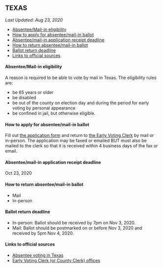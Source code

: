 ## TEXAS

*Last Updated: Aug 23, 2020*

* [Absentee/Mail-in eligibility](#absenteemail-in-eligibility)
* [How to apply for absentee/mail-in ballot](#how-to-apply-for-absenteemail-in-ballot)
* [Absentee/mail-in application receipt deadline](#absenteemail-in-application-receipt-deadline)
* [How to return absentee/mail-in ballot](#how-to-return-absenteemail-in-ballot)
* [Ballot return deadline](#ballot-return-deadline)
* [Links to official sources](#links-to-official-sources)


#### Absentee/Mail-in eligibility
A reason is required to be able to vote by mail in Texas. The eligibility rules are:
* be 65 years or older
* be disabled
* be out of the county on election day and during the period for early voting by personal appearance 
* be confined in jail, but otherwise eligible.


#### How to apply for absentee/mail-in ballot
Fill out [the application form](https://webservices.sos.state.tx.us/forms/5-15f.pdf) and return to [the Early Voting Clerk](https://www.sos.texas.gov/elections/voter/county.shtml) by mail or in-person. The application may be faxed or emailed BUT must also be mailed to the clerk so that it is received within 4 business days of the fax or email.


#### Absentee/mail-in application receipt deadline
Oct 23, 2020


#### How to return absentee/mail-in ballot
* Mail
* In-person


#### Ballot return deadline
* In-person: Ballot should be received by 7pm on Nov 3, 2020.
* Mail: Ballot should be postmarked on or before Nov 3, 2020 and received by 5pm Nov 4, 2020.


#### Links to official sources
* [Absentee voting in Texas](https://www.sos.texas.gov/elections/voter/reqabbm.shtml)
* [Early Voting Clerk (or County Clerk) offices](https://www.sos.texas.gov/elections/voter/county.shtml)

